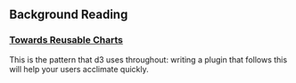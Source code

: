 ## Background Reading

### [Towards Reusable Charts](http://bost.ocks.org/mike/chart/)
This is the pattern that d3 uses throughout: writing a plugin that follows this will help your users acclimate quickly.

